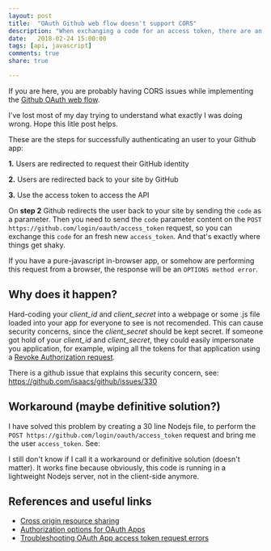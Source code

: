 ```yaml
---
layout: post
title:  "OAuth Github web flow doesn't support CORS"
description: "When exchanging a code for an access token, there are an additional set of errors that can occur. Here is a workaround for a common one."
date:   2018-02-24 15:00:00
tags: [api, javascript]
comments: true
share: true

---
```


If you are here, you are probably having CORS issues while implementing the [Github OAuth web flow](https://developer.github.com/apps/building-oauth-apps/authorization-options-for-oauth-apps/#web-application-flow).

I've lost most of my day trying to understand what exactly I was doing wrong. Hope this litle post helps.

These are the steps for successfully authenticating an user to your Github app:

**1.**  Users are redirected to request their GitHub identity

**2.** Users are redirected back to your site by GitHub

**3.** Use the access token to access the API

On **step 2** Github redirects the user back to your site by sending the `code` as a parameter. Then you need to send the `code` parameter content on the `POST https://github.com/login/oauth/access_token` request, so you can exchange this `code` for an fresh new `access_token`. And that's exactly where things get shaky.

If you have a pure-javascript in-browser app, or somehow are performing this request from a browser, the response will be an `OPTIONS method error`.

Why does it happen?
-------------
Hard-coding your *client_id* and *client_secret* into a webpage or some .js file loaded into your app for everyone to see is not recomended. This can cause security concerns, since the *client_secret*  should be kept secret. If someone got hold of your *client_id* and *client_secret*, they could easily impersonate you application, for example, wiping all the tokens for that application using a [Revoke Authorization request](https://developer.github.com/v3/oauth_authorizations/#revoke-all-authorizations-for-an-application).

There is a github issue that explains this security concern, see:
https://github.com/isaacs/github/issues/330

Workaround (maybe definitive solution?)
-------
I have solved this problem by creating a 30 line Nodejs file, to perform the `POST https://github.com/login/oauth/access_token` request and bring me the user `access_token`. See:

<script src="https://gist.github.com/andreybleme/b765c360ce3d0116f8055db392478674.js"></script>

I still don't know if I call it a workaround or definitive solution (doesn't  matter). It works fine because obviously, this code is running in a lightweight Nodejs server, not in the client-side anymore.


References and useful links
-------------
- [Cross origin resource sharing](https://developer.github.com/v3/#cross-origin-resource-sharing)
- [Authorization options for OAuth Apps](https://developer.github.com/apps/building-oauth-apps/authorization-options-for-oauth-apps/)
- [Troubleshooting OAuth App access token request errors](https://developer.github.com/apps/managing-oauth-apps/troubleshooting-oauth-app-access-token-request-errors/)

